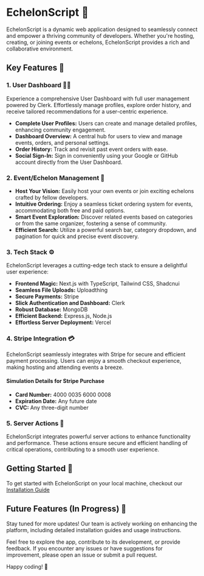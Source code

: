 # EchelonScript 🚀

EchelonScript is a dynamic web application designed to seamlessly connect and empower a thriving community of developers. Whether you're hosting, creating, or joining events or echelons, EchelonScript provides a rich and collaborative environment.

## Key Features 🌟

### 1. User Dashboard 🧑‍💻

Experience a comprehensive User Dashboard with full user management powered by Clerk. Effortlessly manage profiles, explore order history, and receive tailored recommendations for a user-centric experience.

- **Complete User Profiles:** Users can create and manage detailed profiles, enhancing community engagement.
- **Dashboard Overview:** A central hub for users to view and manage events, orders, and personal settings.
- **Order History:** Track and revisit past event orders with ease.
- **Social Sign-In:** Sign in conveniently using your Google or GitHub account directly from the User Dashboard.

### 2. Event/Echelon Management 🎉

- **Host Your Vision:** Easily host your own events or join exciting echelons crafted by fellow developers.
- **Intuitive Ordering:** Enjoy a seamless ticket ordering system for events, accommodating both free and paid options.
- **Smart Event Exploration:** Discover related events based on categories or from the same organizer, fostering a sense of community.
- **Efficient Search:** Utilize a powerful search bar, category dropdown, and pagination for quick and precise event discovery.

### 3. Tech Stack ⚙️

EchelonScript leverages a cutting-edge tech stack to ensure a delightful user experience:

- **Frontend Magic:** Next.js with TypeScript, Tailwind CSS, Shadcnui
- **Seamless File Uploads:** Uploadthing
- **Secure Payments:** Stripe
- **Slick Authentication and Dashboard:** Clerk
- **Robust Database:** MongoDB
- **Efficient Backend:** Express.js, Node.js
- **Effortless Server Deployment:** Vercel

### 4. Stripe Integration 💳

EchelonScript seamlessly integrates with Stripe for secure and efficient payment processing. Users can enjoy a smooth checkout experience, making hosting and attending events a breeze.

#### Simulation Details for Stripe Purchase

- **Card Number:** 4000 0035 6000 0008
- **Expiration Date:** Any future date
- **CVC:** Any three-digit number

### 5. Server Actions 🚄

EchelonScript integrates powerful server actions to enhance functionality and performance. These actions ensure secure and efficient handling of critical operations, contributing to a smooth user experience.

## Getting Started 🚀
To get started with EchelonScript on your local machine, checkout our [Installation Guide](https://github.com/suryanshsingh2001/echelon-script/blob/master/GetStarted.md)

## Future Features (In Progress) 🚧

Stay tuned for more updates! Our team is actively working on enhancing the platform, including detailed installation guides and usage instructions.

Feel free to explore the app, contribute to its development, or provide feedback. If you encounter any issues or have suggestions for improvement, please open an issue or submit a pull request.

Happy coding! 🚀
